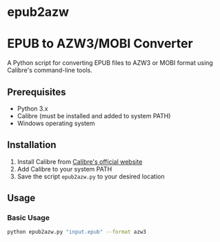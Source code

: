 # epub2azw

# EPUB to AZW3/MOBI Converter

A Python script for converting EPUB files to AZW3 or MOBI format using Calibre's command-line tools.

## Prerequisites

- Python 3.x
- Calibre (must be installed and added to system PATH)
- Windows operating system

## Installation

1. Install Calibre from [Calibre's official website](https://calibre-ebook.com/download)
2. Add Calibre to your system PATH
3. Save the script `epub2azw.py` to your desired location

## Usage

### Basic Usage

```bash
python epub2azw.py "input.epub" --format azw3

